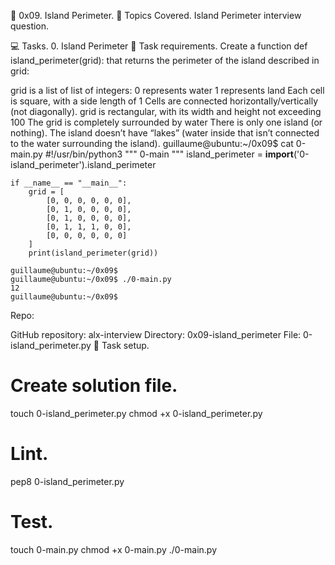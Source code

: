 📖 0x09. Island Perimeter.
📃 Topics Covered.
Island Perimeter interview question.

💻 Tasks.
0. Island Perimeter
📃 Task requirements.
Create a function def island_perimeter(grid): that returns the perimeter of the island described in grid:

grid is a list of list of integers:
0 represents water
1 represents land
Each cell is square, with a side length of 1
Cells are connected horizontally/vertically (not diagonally).
grid is rectangular, with its width and height not exceeding 100
The grid is completely surrounded by water
There is only one island (or nothing).
The island doesn’t have “lakes” (water inside that isn’t connected to the water surrounding the island).
    guillaume@ubuntu:~/0x09$ cat 0-main.py
    #!/usr/bin/python3
    """
    0-main
    """
    island_perimeter = __import__('0-island_perimeter').island_perimeter
    
    if __name__ == "__main__":
        grid = [
            [0, 0, 0, 0, 0, 0],
            [0, 1, 0, 0, 0, 0],
            [0, 1, 0, 0, 0, 0],
            [0, 1, 1, 1, 0, 0],
            [0, 0, 0, 0, 0, 0]
        ]
        print(island_perimeter(grid))
    
    guillaume@ubuntu:~/0x09$ 
    guillaume@ubuntu:~/0x09$ ./0-main.py
    12
    guillaume@ubuntu:~/0x09$ 
Repo:

GitHub repository: alx-interview
Directory: 0x09-island_perimeter
File: 0-island_perimeter.py
🔧 Task setup.
# Create solution file.
touch 0-island_perimeter.py
chmod +x 0-island_perimeter.py

# Lint.
pep8 0-island_perimeter.py

# Test.
touch 0-main.py
chmod +x 0-main.py
./0-main.py
